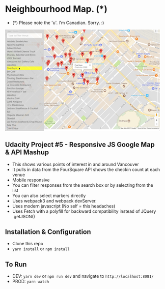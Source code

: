 # Neighbourhood Map. (*)
- (*) Please note the 'u'. I'm Canadian. Sorry. :)

![Screenshot](readimg.png "Desktop View")

## Udacity Project #5 - Responsive JS Google Map & API Mashup
- This shows various points of interest in and around Vancouver
- It pulls in data from the FourSquare API shows the checkin count at each venue
- Mobile responsive
- You can filter responses from the search box or by selecting from the list
- You can also select markers directly
- Uses webpack3 and webpack devServer.
- Uses modern javascript (No self = this headaches)
- Uses Fetch with a polyfill for backward compatibility instead of JQuery .getJSON()

## Installation & Configuration

- Clone this repo
- `yarn install` or `npm install`

## To Run
- DEV: `yarn dev` or `npm run dev` and navigate to `http://localhost:8081/`
- PROD: `yarn watch`